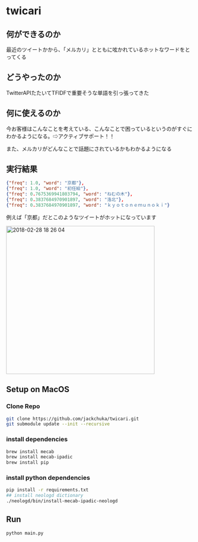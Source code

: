 # twicari

## 何ができるのか
最近のツイートかから、「メルカリ」とともに呟かれているホットなワードをとってくる

## どうやったのか
TwitterAPIたたいてTFIDFで重要そうな単語を引っ張ってきた

## 何に使えるのか
今お客様はこんなことを考えている、こんなことで困っているというのがすぐにわかるようになる。⇨アクティブサポート！！

また、メルカリがどんなことで話題にされているかもわかるようになる


## 実行結果
```json
{"freq": 1.0, "word": "京都"},
{"freq": 1.0, "word": "初任給"},
{"freq": 0.7675369941803794, "word": "ねむの木"},
{"freq": 0.3837684970901897, "word": "洛北"},
{"freq": 0.3837684970901897, "word": "ｋｙｏｔｏｎｅｍｕｎｏｋｉ"}
```
例えば「京都」だとこのようなツイートがホットになっています

<img width="400" alt="2018-02-28 18 26 04" src="https://user-images.githubusercontent.com/15362961/36780003-23e67830-1cb5-11e8-8dc3-eed4baa70d08.png">


## Setup on MacOS

### Clone Repo
```bash
git clone https://github.com/jackchuka/twicari.git
git submodule update --init --recursive
```

### install dependencies
```bash
brew install mecab
brew install mecab-ipadic
brew install pip
```

### install python dependencies
```bash
pip install -r requirements.txt
## install neologd dictionary
./neologd/bin/install-mecab-ipadic-neologd 
```

## Run
```bash
python main.py
```
